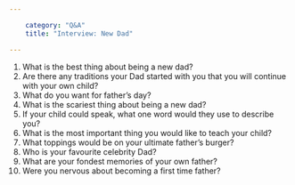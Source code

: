 ```yaml
---

    category: "Q&A"
    title: "Interview: New Dad"

---
```



1.	What is the best thing about being a new dad?
2.	Are there any traditions your Dad started with you that you will continue with your own child?
3.	What do you want for father’s day?
4.	What is the scariest thing about being a new dad?
5.	If your child could speak, what one word would they use to describe you?
6.	What is the most important thing you would like to teach your child?
7.	What toppings would be on your ultimate father’s burger?
8.	Who is your favourite celebrity Dad?
9.	What are your fondest memories of your own father?
10.	Were you nervous about becoming a first time father?
